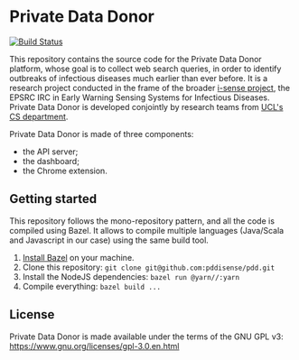 # Private Data Donor

[![Build Status](https://travis-ci.com/pddisense/pdd-server.svg?branch=master)](https://travis-ci.com/pddisense/pdd-server)

This repository contains the source code for the Private Data Donor platform, whose goal is to collect web search queries, in order to identify outbreaks of infectious diseases much earlier than ever before.
It is a research project conducted in the frame of the broader [i-sense project](https://www.i-sense.org.uk/), the EPSRC IRC in Early Warning Sensing Systems for Infectious Diseases.
Private Data Donor is developed conjointly by research teams from [UCL's CS department](http://www.cs.ucl.ac.uk/home/).

Private Data Donor is made of three components:
  * the API server;
  * the dashboard;
  * the Chrome extension.

## Getting started

This repository follows the mono-repository pattern, and all the code is compiled using Bazel.
It allows to compile multiple languages (Java/Scala and Javascript in our case) using the same build tool.

1. [Install Bazel](https://docs.bazel.build/versions/master/install.html) on your machine.
2. Clone this repository: `git clone git@github.com:pddisense/pdd.git`
3. Install the NodeJS dependencies: `bazel run @yarn//:yarn`
4. Compile everything: `bazel build ...`

## License

Private Data Donor is made available under the terms of the GNU GPL v3: https://www.gnu.org/licenses/gpl-3.0.en.html
